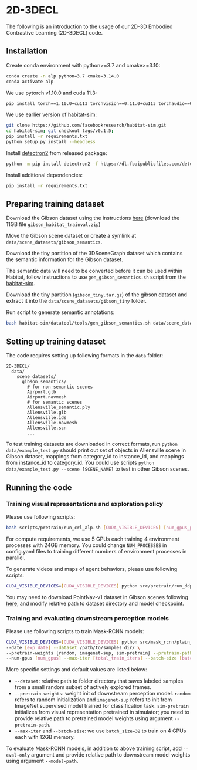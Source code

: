 # 2D-3DECL

The following is an introduction to the usage of our 2D-3D Embodied Contrastive Learning (2D-3DECL) code.

## Installation

Create conda environment with python>=3.7 and cmake>=3.10:
```bash
conda create -n alp python=3.7 cmake=3.14.0
conda activate alp
```

We use pytorch v1.10.0 and cuda 11.3:
```bash
pip install torch==1.10.0+cu113 torchvision==0.11.0+cu113 torchaudio==0.10.0+cu113 -f https://download.pytorch.org/whl/cu113/torch_stable.html
```

We use earlier version of [habitat-sim](https://github.com/facebookresearch/habitat-sim):
```bash
git clone https://github.com/facebookresearch/habitat-sim.git
cd habitat-sim; git checkout tags/v0.1.5; 
pip install -r requirements.txt 
python setup.py install --headless
```

Install [detectron2](https://github.com/facebookresearch/detectron2) from released package:
```bash
python -m pip install detectron2 -f https://dl.fbaipublicfiles.com/detectron2/wheels/cu113/torch1.10/index.html
```

Install additional dependencies:
```bash
pip install -r requirements.txt
```

## Preparing training dataset

Download the Gibson dataset using the instructions [here](https://github.com/facebookresearch/habitat-lab#scenes-datasets) (download the 11GB file `gibson_habitat_trainval.zip`)

Move the Gibson scene dataset or create a symlink at `data/scene_datasets/gibson_semantics`.

Download the tiny partition of the 3DSceneGraph dataset which contains the semantic information for the Gibson dataset.

The semantic data will need to be converted before it can be used within Habitat, follow instructions to use `gen_gibson_semantics.sh` script from the [habitat-sim](https://github.com/facebookresearch/habitat-sim#datasets).

Download the tiny partition (`gibson_tiny.tar.gz`) of the gibson dataset and extract it into the `data/scene_datasets/gibson_tiny` folder.

Run script to generate semantic annotations:
```sh
bash habitat-sim/datatool/tools/gen_gibson_semantics.sh data/scene_datasets/3DSceneGraphTiny/automated_graph data/scene_datasets/gibson_tiny data/scene_datasets/gibson_semantics
```

## Setting up training dataset

The code requires setting up following formats in the `data` folder:
```
2D-3DECL/
  data/
    scene_datasets/
      gibson_semantics/
        # for non-semantic scenes
        Airport.glb
        Airport.navmesh
        # for semantic scenes
        Allensville_semantic.ply
        Allensville.glb
        Allensville.ids
        Allensville.navmesh
        Allensville.scn
        ...

```

To test training datasets are downloaded in correct formats, run `python data/example_test.py` should print out set of objects in Allensville scene in Gibson dataset, mappings from category_id to instance_id, and mappings from instance_id to category_id. You could use scripts `python data/example_test.py --scene [SCENE_NAME]` to test in other Gibson scenes.

## Running the code

### Training visual representations and exploration policy

Please use following scripts:
```bash
bash scripts/pretrain/run_crl_alp.sh [CUDA_VISIBLE_DEVICES] [num_gpus_per_node]
```

For compute requirements, we use 5 GPUs each training 4 environment processes with 24GB memory. You could change `NUM_PROCESSES` in config.yaml files to training different numbers of environment processes in parallel.

To generate videos and maps of agent behaviors, please use following scripts:
```bash
CUDA_VISIBLE_DEVICES=[CUDA_VISIBLE_DEVICES] python src/pretrain/run_ddppo.py --exp-config configs/visualize/[AGENT].yaml --run-type eval
```
You may need to download PointNav-v1 dataset in Gibson scenes following [here](https://github.com/xinranliang/habitat-lab/tree/alp-pkg#data), and modify relative path to dataset directory and model checkpoint.

### Training and evaluating downstream perception models

Please use following scripts to train Mask-RCNN models:

```bash
CUDA_VISIBLE_DEVICES=[CUDA_VISIBLE_DEVICES] python src/mask_rcnn/plain_train_net.py \
--date [exp_date] --dataset /path/to/samples_dir/ \
--pretrain-weights {random, imagenet-sup, sim-pretrain} --pretrain-path /path/to/simulator_trained_repr/ \
--num-gpus [num_gpus] --max-iter [total_train_iters] --batch-size [batch_size]
```

More specific settings and default values are listed below:
- `--dataset`: relative path to folder directory that saves labeled samples from a small random subset of actively explored frames.
- `--pretrain-weights`: weight init of downstream perception model. `random` refers to random initialization and `imagenet-sup` refers to init from ImageNet supervised model trained for classification task. `sim-pretrain` initializes from visual representation pretrained in simulator; you need to provide relative path to pretrained model weights using argument `--pretrain-path`.
- `--max-iter` and `--batch-size`: we use `batch_size=32` to train on 4 GPUs each with 12GB memory.

To evaluate Mask-RCNN models, in addition to above training script, add `--eval-only` argument and provide relative path to downstream model weights using argument `--model-path`.

